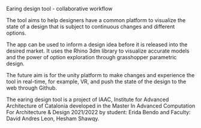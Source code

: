 Earing design tool - collaborative workflow

The tool aims to help designers have a common platform to visualize the state of a design that is subject to continuous changes and different options.

The app can be used to inform a design idea before it is released into the desired market. It uses the Rhino 3dm library to visualize accurate models and the power of option exploration through grasshopper parametric design. 

The future aim is for the unity platform to make changes and experience the tool in real-time, for example, VR, and push the state of the design to the web through Github.


The earing design tool is a project of IAAC, Institute for Advanced Architecture of Catalonia developed in the Master In Advanced Computation For Architecture & Design 2021/2022 by student: Erida Bendo and Faculty: David Andres Leon, Hesham Shawqy.